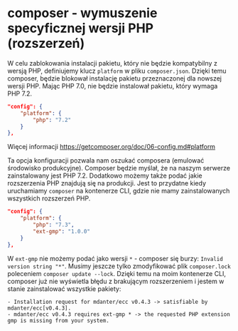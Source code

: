 # composer - wymuszenie specyficznej wersji PHP (rozszerzeń)

W celu zablokowania instalacji pakietu, który nie będzie kompatybilny z wersją PHP, definiujemy klucz `platform` w pliku `composer.json`. Dzięki temu composer, będzie blokował instalację pakietu przeznaczonej dla nowszej wersji PHP. Mając PHP 7.0, nie będzie instalował pakietu, który wymaga PHP 7.2.


``` json
"config": {
    "platform": {
        "php": "7.2"
    }
},
```

Więcej informacji https://getcomposer.org/doc/06-config.md#platform

Ta opcja konfiguracji pozwala nam oszukać composera (emulować środowisko produkcyjne). Composer będzie myślał, że na naszym serwerze zainstalowany jest PHP 7.2. Dodatkowo możemy także podać jakie rozszerzenia PHP znajdują się na produkcji. Jest to przydatne kiedy uruchamiamy `composer` na kontenerze CLI, gdzie nie mamy zainstalowanych wszystkich rozszerzeń PHP.

``` json
"config": {
    "platform": {
        "php": "7.3",
        "ext-gmp": "1.0.0"
    }
},
```

W `ext-gmp` nie możemy podać jako wersji `*` - composer się burzy: `Invalid version string "*"`.
Musimy jeszcze tylko zmodyfikować plik `composer.lock` poleceniem `composer update --lock`.
Dzięki temu na moim kontenerze CLI, composer już nie wyświetla błędu z brakującym rozszerzeniem i jestem w stanie zainstalować wszystkie pakiety:
```
- Installation request for mdanter/ecc v0.4.3 -> satisfiable by mdanter/ecc[v0.4.3].
- mdanter/ecc v0.4.3 requires ext-gmp * -> the requested PHP extension gmp is missing from your system.
 ```
